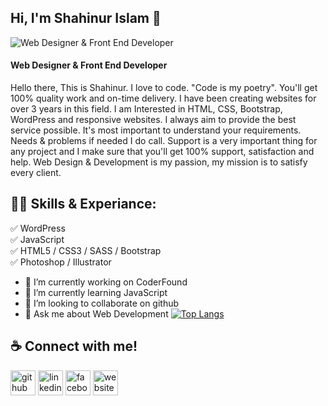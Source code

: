 ## Hi, I'm Shahinur Islam 👋 
![Web Designer & Front End Developer](https://t4.ftcdn.net/jpg/03/08/82/39/360_F_308823955_XTMT8TNKmOYnPEwmEmfnskgNqQv3hQE5.jpg)
#### Web Designer & Front End Developer

Hello there, This is Shahinur. I love to code. "Code is my poetry". You'll get 100% quality work and on-time delivery. I have been creating websites for over 3 years in this field. I am Interested in HTML, CSS, Bootstrap, WordPress and responsive websites. I always aim to provide the best service possible. It's most important to understand your requirements. Needs & problems if needed I do call. Support is a very important thing for any project and I make sure that you'll get 100% support, satisfaction and help. Web Design & Development is my passion, my mission is to satisfy every client.

## 👨‍💻 Skills & Experiance:
✅ WordPress <br/>
✅ JavaScript <br/>
✅ HTML5 / CSS3 / SASS / Bootstrap <br/>
✅ Photoshop / Illustrator <br/>

- 🔭 I’m currently working on CoderFound 
- 🌱 I’m currently learning JavaScript 
- 👯 I’m looking to collaborate on github 
- 💬 Ask me about Web Development 
[![Top Langs](https://github-readme-stats.vercel.app/api/top-langs/?username=Shahinur-Webdev)](https://github.com/anuraghazra/github-readme-stats)

## ☕ Connect with me!
[<img src='https://cdn.jsdelivr.net/npm/simple-icons@3.0.1/icons/github.svg' alt='github' height='40'>](https://github.com/Shahinur-Webdev)  [<img src='https://cdn.jsdelivr.net/npm/simple-icons@3.0.1/icons/linkedin.svg' alt='linkedin' height='40'>](https://www.linkedin.com/in/ShahinurWebdev/)  [<img src='https://cdn.jsdelivr.net/npm/simple-icons@3.0.1/icons/facebook.svg' alt='facebook' height='40'>](https://www.facebook.com/ShahinurWebdev)  [<img src='https://cdn.jsdelivr.net/npm/simple-icons@3.0.1/icons/icloud.svg' alt='website' height='40'>](shahinurwebdev.me)  



